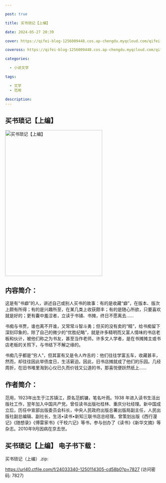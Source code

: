 ```yaml
---

post: true

title: 买书琐记【上编】

date: 2024-05-27 20:39

cover: https://qifei-blog-1256009448.cos.ap-chengdu.myqcloud.com/qifei-blog/661c744468eb935713eab72d.jpg

coveross: https://qifei-blog-1256009448.cos.ap-chengdu.myqcloud.com/qifei-blog/661c744468eb935713eab72d.jpg

categories:

  - 小说文学

tags:

  - 文学
  - 范用

description:
---
```


## 买书琐记【上编】
<img alt="买书琐记【上编】 " class="aligncenter loading" data-was-processed="true" decoding="async" fetchpriority="high" height="471" src="https://qifei-blog-1256009448.cos.ap-chengdu.myqcloud.com/qifei-blog/661c744468eb935713eab72d.jpg " style="cursor: zoom-in;" width="314"/>

## 内容简介：

这是有“书癖”的人，讲述自己或别人买书的故事：有的是收藏“癖”，在版本、版次上颇有所得；有的是兴趣所至，在某几类上收获颇丰；有的是随心所欲，只要喜欢就是好的；更有囊中羞涩者，立读于书铺、书摊，终日不愿离去……

书痴与书贾，谁也离不开谁，又常常斗智斗勇；但买的没有卖的“精”，给书痴留下深刻印象的，除了自己的微少的“优胜纪略”，就是许多精明而又富人情味的书店老板和伙计，被他们称之为书友，甚至当作老师。许多文人学者，是在书摊摊主或书店老板的关照下，与书结下不解之缘的。

书痴几乎都是“穷人”，但其富有又是令人咋舌的：他们往往学富五车，收藏甚丰，然而，却往往因此举债度日，生活窘迫。因此，旧书店摊就成了他们的乐园。几经周折，在旧书堆里淘到心仪已久而价钱又公道的书，那喜悦便跃然纸上……

## 作者简介：

范用，1923年出生于江苏镇江，原名范鹤镛，笔名叶雨。1938 年进入读书生活出版社工作，翌年加入中国共产党。曾任读书出版社桂林、重庆分社经理。新中国成立后，历任中宣部出版委员会科长，中央人民政府出版总署出版局副主任，人民出版社副总编辑、副社长，生活•读书•新知三联书店总经理。曾策划出版《西行漫记》《随想录》《傅雷家书》《干校六记》等书，参与创办了《读书》《新华文摘》等杂志。2010年9月因病在京去世。

## 买书琐记【上编】 电子书下载：
买书琐记（上编）.zip: 

https://url40.ctfile.com/f/24033340-1250114305-cd58b0?p=7827 (访问密码: 7827)
